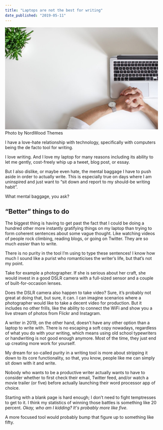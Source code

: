 ```yaml
---
title: "Laptops are not the best for writing"
date_published: "2019-05-11"
---
```


![best for writing nick ang](images/best-for-writing-nick-ang-1024x683.jpg) Photo by NordWood Themes

I have a love-hate relationship with technology, specifically with computers being the de facto tool for writing.

I love writing. And I love my laptop for many reasons including its ability to let me gently, cost-freely whip up a tweet, blog post, or essay.

But I also dislike, or maybe even hate, the mental baggage I have to push aside in order to actually write. This is especially true on days where I am uninspired and just want to “sit down and report to my should-be writing habit”.

What mental baggage, you ask?

## “Better” things to do

The biggest thing is having to get past the fact that I could be doing a hundred other more instantly gratifying things on my laptop than trying to form coherent sentences about some vague thought. Like watching videos of people rock climbing, reading blogs, or going on Twitter. They are so much _easier_ than to write.

There is no purity in the tool I’m using to type these sentences! I know how much I sound like a purist who romanticises the writer’s life, but that’s not my point.

Take for example a photographer. If she is serious about her craft, she would invest in a good DSLR camera with a full-sized sensor and a couple of built-for-occasion lenses.

Does the DSLR camera also happen to take video? Sure, it’s probably not great at doing that, but sure, it can. I can imagine scenarios where a photographer would like to take a decent video for production. But it includes no other frills, like the ability to connect the WiFi and show you a live stream of photos from Flickr and Instagram.

A writer in 2019, on the other hand, doesn’t have any other option than a laptop to write with. There is no escaping a soft copy nowadays, regardless of what you do with your writing, which means using old school typewriters or handwriting is not good enough anymore. Most of the time, they just end up creating more work for yourself.

My dream for so-called purity in a writing tool is more about stripping it down to its core functionality, so that, you know, people like me can simply sit down with it and write.

Nobody who wants to be a productive writer actually wants to have to consider whether to first check their email, Twitter feed, and/or watch a movie trailer (or five) before actually launching their word processor app of choice.

Starting with a blank page is hard enough; I don’t need to fight temptresses to get to it. I think my statistics of winning those battles is something like 20 percent. _Okay, who am I kidding? It's probably more like five._

A more focused tool would probably bump that figure up to something like fifty.
